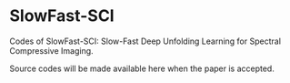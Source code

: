# SlowFast-SCI
Codes of SlowFast-SCI: Slow-Fast Deep Unfolding Learning for Spectral Compressive Imaging.

Source codes will be made available here when the paper is accepted.
